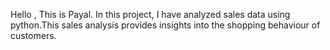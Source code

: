 Hello , This is Payal. In this project, I have analyzed sales data using python.This sales analysis provides insights into the shopping behaviour of customers.
